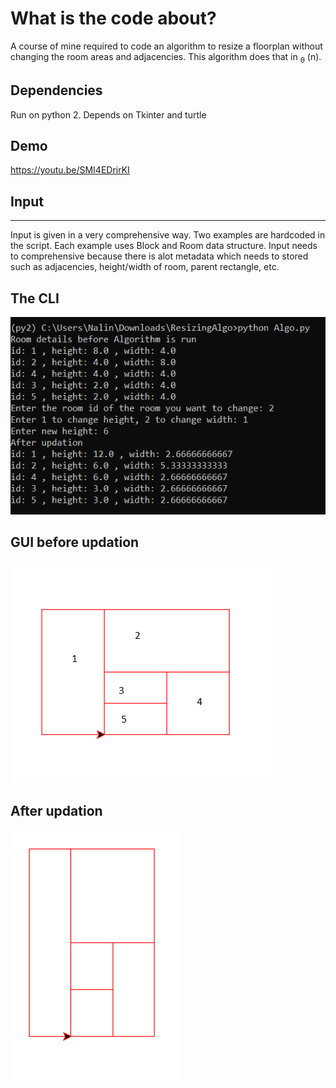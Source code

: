 # What is the code about?

A course of mine required to code an algorithm to resize a floorplan without changing the room areas and adjacencies. This algorithm does that in <sub>&theta;</sub> (n).

## Dependencies
Run on python 2. Depends on Tkinter and turtle 

## Demo
https://youtu.be/SMI4EDrirKI


## Input
---
Input is given in a very comprehensive way. Two examples are hardcoded in the script. Each example uses Block and Room data structure. Input needs to comprehensive because there is alot metadata which needs to stored such as adjacencies, height/width of room, parent rectangle, etc.

The CLI
---
![Image](https://github.com/nalinmittal/resizing_algo/blob/master/3.PNG)

GUI before updation
---
![Image](https://github.com/nalinmittal/resizing_algo/blob/master/1.PNG)

After updation
---
![Image](https://github.com/nalinmittal/resizing_algo/blob/master/4.PNG)
